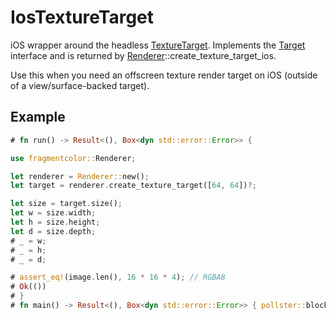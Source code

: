 # IosTextureTarget

iOS wrapper around the headless [TextureTarget](https://fragmentcolor.org/api/targets/texturetarget). Implements the [Target](https://fragmentcolor.org/api/core/target) interface and is returned by [Renderer](https://fragmentcolor.org/api/core/renderer)::create_texture_target_ios.

Use this when you need an offscreen texture render target on iOS (outside of a view/surface-backed target).

## Example

```rust
# fn run() -> Result<(), Box<dyn std::error::Error>> {

use fragmentcolor::Renderer;

let renderer = Renderer::new();
let target = renderer.create_texture_target([64, 64])?;

let size = target.size();
let w = size.width;
let h = size.height;
let d = size.depth;
# _ = w;
# _ = h;
# _ = d;

# assert_eq!(image.len(), 16 * 16 * 4); // RGBA8
# Ok(())
# }
# fn main() -> Result<(), Box<dyn std::error::Error>> { pollster::block_on(run()) }
```
